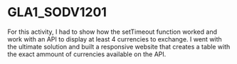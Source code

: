 # GLA1_SODV1201

For this activity, I had to show how the setTimeout function worked and work with an API to display at least 4 currencies to exchange. I went with the ultimate solution  and built a responsive website that creates a table with the exact ammount of currencies available on the API.  
